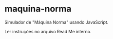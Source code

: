 # maquina-norma
Simulador de "Máquina Norma" usando JavaScript.

Ler instruções no arquivo Read Me interno.
